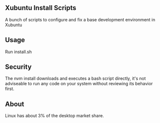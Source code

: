 Xubuntu Install Scripts
---
A bunch of scripts to configure and fix a base development environment in 
Xubuntu

Usage
---
Run install.sh

Security
---
The nvm install downloads and executes a bash script directly, it's not
adviseable to run any code on your system without reviewing its behavior first.

About
--
Linux has about 3% of the desktop market share.